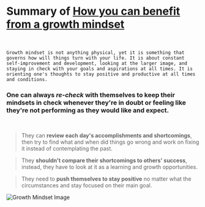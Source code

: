 # Summary of [How you can benefit from a growth mindset](https://www.atlassian.com/blog/inside-atlassian/growth-mindset)
<br>

`Growth mindset is not anything physical, yet it is something that governs how will things turn with your life. It is about constant self-improvement and development, looking at the larger image, and staying in check with your goals and aspirations at all times. It is orienting one's thoughts to stay positive and productive at all times and conditions.`
<br>

### One can always *re-check* with themselves to keep their mindsets in check whenever they're in doubt or feeling like they're not performing as they would like and expect.
<br>

> They can **review each day's accomplishments and shortcomings**, then try to find what and when did things go wrong and work on fixing it instead of contemplating the past.

> They **shouldn't compare their shortcomings to others' success**, instead, they have to look at it as a learning and growth opportunities.

> They need to **push themselves to stay positive** no matter what the circumstances and stay focused on their main goal.

![Growth Mindset Image](https://i1.wp.com/atlassianblog.wpengine.com/wp-content/uploads/2015/11/growth-mindset.png?w=1101&ssl=1)
